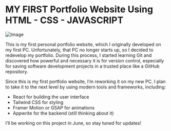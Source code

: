 # MY FIRST Portfolio Website Using HTML - CSS - JAVASCRIPT

![Image](https://github.com/user-attachments/assets/761f3176-5947-4049-9b8d-2aeb50b3510c)

This is my first personal portfolio website, which I originally developed on my first PC. Unfortunately, that PC no longer starts up, so I decided to redevelop my portfolio. During this process, I started learning Git and discovered how powerful and necessary it is for version control, especially for saving software development projects in a trusted place like a GitHub repository.

Since this is my first portfolio website, I’m reworking it on my new PC. I plan to take it to the next level by using modern tools and frameworks, including:

- React for building the user interface
- Tailwind CSS for styling
- Framer Motion or GSAP for animations
- Appwrite for the backend (still thinking about it)

I’ll be working on this project in June, so stay tuned for updates!
